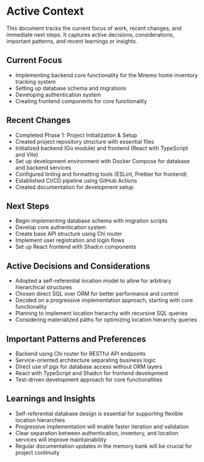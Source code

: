 # Active Context

This document tracks the current focus of work, recent changes, and immediate next steps. It captures active decisions, considerations, important patterns, and recent learnings or insights.

## Current Focus

- Implementing backend core functionality for the Mnemo home inventory tracking system
- Setting up database schema and migrations
- Developing authentication system
- Creating frontend components for core functionality

## Recent Changes

- Completed Phase 1: Project Initialization & Setup
- Created project repository structure with essential files
- Initialized backend (Go module) and frontend (React with TypeScript and Vite)
- Set up development environment with Docker Compose for database and backend services
- Configured linting and formatting tools (ESLint, Prettier for frontend)
- Established CI/CD pipeline using GitHub Actions
- Created documentation for development setup

## Next Steps

- Begin implementing database schema with migration scripts
- Develop core authentication system
- Create base API structure using Chi router
- Implement user registration and login flows
- Set up React frontend with Shadcn components

## Active Decisions and Considerations

- Adopted a self-referential location model to allow for arbitrary hierarchical structures
- Chosen direct SQL over ORM for better performance and control
- Decided on a progressive implementation approach, starting with core functionality
- Planning to implement location hierarchy with recursive SQL queries
- Considering materialized paths for optimizing location hierarchy queries

## Important Patterns and Preferences

- Backend using Chi router for RESTful API endpoints
- Service-oriented architecture separating business logic
- Direct use of pgx for database access without ORM layers
- React with TypeScript and Shadcn for frontend development
- Test-driven development approach for core functionalities

## Learnings and Insights

- Self-referential database design is essential for supporting flexible location hierarchies
- Progressive implementation will enable faster iteration and validation
- Clear separation between authentication, inventory, and location services will improve maintainability
- Regular documentation updates in the memory bank will be crucial for project continuity
